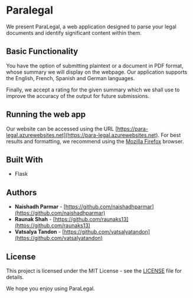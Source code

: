 # Paralegal

We present ParaLegal, a web application designed to parse your legal documents and identify significant content within them.

## Basic Functionality

You have the option of submitting plaintext or a document in PDF format, whose summary we will display on the webpage.
Our application supports the English, French, Spanish and German languages.

Finally, we accept a rating for the given summary which we shall use to improve the accuracy of the output for future submissions.

## Running the web app

Our website can be accessed using the URL [https://para-legal.azurewebsites.net](https://para-legal.azurewebsites.net). For best results and formatting, we recommend using the [Mozilla Firefox](https://www.mozilla.org/en-US/firefox/new/) browser.

## Built With

* Flask

## Authors

* **Naishadh Parmar** - [https://github.com/naishadhparmar](https://github.com/naishadhparmar)
* **Raunak Shah** - [https://github.com/raunaks13](https://github.com/raunaks13)
* **Vatsalya Tandon** - [https://github.com/vatsalyatandon](https://github.com/vatsalyatandon)

## License

This project is licensed under the MIT License - see the [LICENSE](LICENSE) file for details.

We hope you enjoy using ParaLegal.
